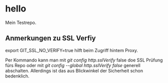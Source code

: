 hello
=====

Mein Testrepo.


Anmerkungen zu SSL Verfiy
--------------------------

export GIT_SSL_NO_VERIFY=true hilft beim Zugriff hintem Proxy.


Per Kommando kann man mit *git config http.sslVerify* false doe SSL Prüfung fürs Repo oder 
mit *git config --global http.sslVerify false* generell abschalten. Allerdings ist das aus Blickwinkel
der Sicherheit schon bedenklich.



